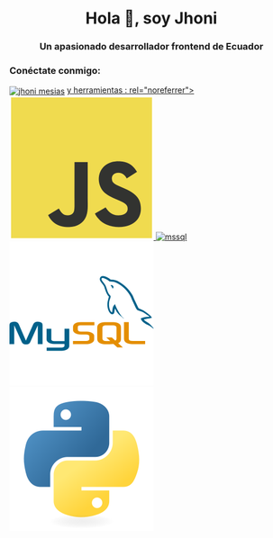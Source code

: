 <h1 align="center">Hola 👋, soy Jhoni</h1>
<h3 align="center">Un apasionado desarrollador frontend de Ecuador</h3>

<h3 align="left">Conéctate conmigo:</h3>
<p align="left">
<a href="https://fb.com/jhoni mesias" target="blank"><img align="center" src="https://raw.githubusercontent.com/rahuldkjain/github-profile-readme-generator/master/src/images/icons/Social/facebook.svg" alt="jhoni mesias" height="30" width="40" /></a>
<a href="https://instagram.com/_.whoisjhon_" target="blank"><img align="center"
Lenguajes

y
herramientas : rel="noreferrer"> <img src="https://raw.githubusercontent.com/devicons/devicon/master/icons/javascript/javascript-original.svg" alt="javascript" ancho="40" alto="40"/> </a> <a href="https://www.microsoft.com/en-us/sql-server" objetivo="_blank" rel="noreferrer"> <img src="https://www.svgrepo.com/show/303229/microsoft-sql-server-logo.svg" alt="mssql" ancho="40" alto="40"/> </a> <a href="https://www.mysql.com/" objetivo="_blank" rel="noreferrer"> <img src="https://raw.githubusercontent.com/devicons/devicon/master/icons/mysql/mysql-original-wordmark.svg" alt="mysql" ancho="40" alto="40"/> </a> <a href="https://www.python.org" objetivo="_blank" rel="noreferrer"> <img src="https://raw.githubusercontent.com/devicons/devicon/master/icons/python/python-original.svg" alt="python" ancho="40" alto="40"/> </a> </p>
